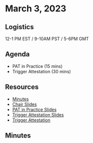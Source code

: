 # March 3, 2023

## Logistics

12-1 PM EST / 9-10AM PST / 5-6PM GMT

## Agenda

* PAT in Practice (15 mins)
* Trigger Attestation (30 mins)

## Resources

* [Minutes](https://docs.google.com/document/d/1to2ikNIJPFE9QHR6txhB3iuIfsabp7qOwOIPW1WaMHI/edit?usp=sharing)
* [Chair Slides](https://docs.google.com/presentation/d/19DWe_mrr8AmskofO9bpuWCsCyg5CbBUH43XtDIA_ak0/edit?usp=sharing&resourcekey=0-RgZ2HMdXuTcyV72LiN-RBQ)
* [PAT in Practice Slides](https://docs.google.com/presentation/d/1xQ3Nd0SmqBj9KPdoCG3Hu-1EL320FZSn6qSp_316j1M/edit#slide=id.g20363d09bae_0_69)
* [Trigger Attestation Slides](https://docs.google.com/presentation/d/1iKcLYHQA3RHprZw2y5ds3QRc27dKWZaBB-7mCZMF0I8/edit?usp=sharing)
* [Trigger Attestation](https://github.com/WICG/attribution-reporting-api/blob/main/trigger_attestation.md)

## Minutes
